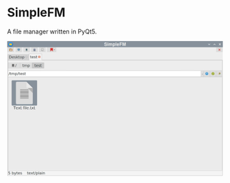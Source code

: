 # SimpleFM
A file manager written in PyQt5.


![My image](https://github.com/frank038/SimpleFM/blob/main/screenshot1.jpg)
